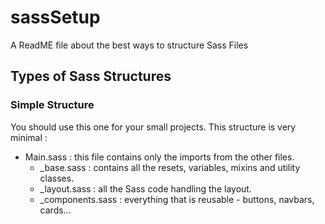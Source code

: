 # sassSetup
A ReadME file about the best ways to structure Sass Files

## Types of Sass Structures

### Simple Structure
You should use this one for your small projects. This structure is very minimal : 

* Main.sass : this file contains only the imports from the other files.
  * _base.sass : contains all the resets, variables, mixins and utility classes.
  * _layout.sass : all the Sass code handling the layout.
  * _components.sass : everything that is reusable - buttons, navbars, cards...
  
  
